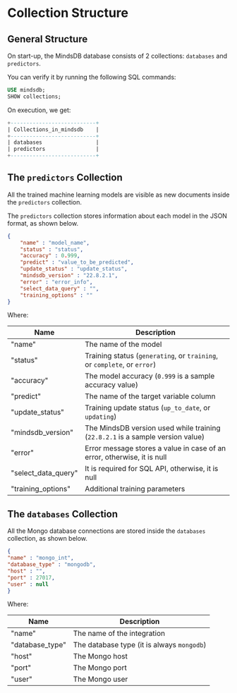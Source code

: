 # Collection Structure

## General Structure

On start-up, the MindsDB database consists of 2 collections: `databases` and `predictors`.

You can verify it by running the following SQL commands:

```sql
USE mindsdb;
SHOW collections;
```

On execution, we get:

```sql
+---------------------------+
| Collections_in_mindsdb    |
+---------------------------+
| databases                 |
| predictors                |
+---------------------------+
```

## The `predictors` Collection

All the trained machine learning models are visible as new documents inside the `predictors` collection.

The `predictors` collection stores information about each model in the JSON format, as shown below.

```json
{ 
    "name" : "model_name",
    "status" : "status",
    "accuracy" : 0.999,
    "predict" : "value_to_be_predicted",
    "update_status" : "update_status",
    "mindsdb_version" : "22.8.2.1",
    "error" : "error_info",
    "select_data_query" : "",
    "training_options" : ""
}
```

Where:

| Name                       | Description                                                                           |
| -------------------------- | ------------------------------------------------------------------------------------- |
| "name"                     | The name of the model                                                                 |
| "status"                   | Training status (`generating`, or `training`, or `complete`, or `error`)              |
| "accuracy"                 | The model accuracy (`0.999` is a sample accuracy value)                               |
| "predict"                  | The name of the target variable column                                                |
| "update_status"            | Training update status (`up_to_date`, or `updating`)                                  |
| "mindsdb_version"          | The MindsDB version used while training (`22.8.2.1` is a sample version value)        |
| "error"                    | Error message stores a value in case of an error, otherwise, it is null               |
| "select_data_query"        | It is required for SQL API, otherwise, it is null                                     |
| "training_options"         | Additional training parameters                                                        |

## The `databases` Collection

All the Mongo database connections are stored inside the `databases` collection, as shown below.

```json
{ 
"name" : "mongo_int",
"database_type" : "mongodb",
"host" : "",
"port" : 27017,
"user" : null
}
```

Where:

| Name                | Description                                 |
| ------------------- | ------------------------------------------- |
| "name"              | The name of the integration                 |
| "database_type"     | The database type (it is always `mongodb`)  |
| "host"              | The Mongo host                              |
| "port"              | The Mongo port                              |
| "user"              | The Mongo user                              |
